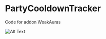 # PartyCooldownTracker

Code for addon WeakAuras


![Alt Text](https://media.giphy.com/media/vFKqnCdLPNOKc/giphy.gif)
